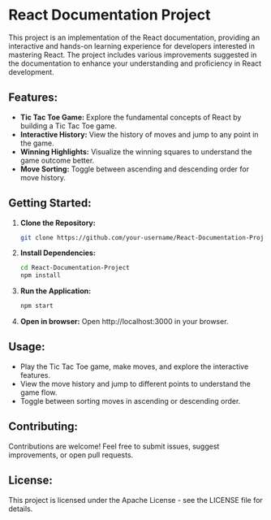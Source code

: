 # React Documentation Project

This project is an implementation of the React documentation, providing an interactive and hands-on learning experience for developers interested in mastering React. The project includes various improvements suggested in the documentation to enhance your understanding and proficiency in React development.

## Features:

- **Tic Tac Toe Game:** Explore the fundamental concepts of React by building a Tic Tac Toe game.
- **Interactive History:** View the history of moves and jump to any point in the game.
- **Winning Highlights:** Visualize the winning squares to understand the game outcome better.
- **Move Sorting:** Toggle between ascending and descending order for move history.

## Getting Started:

1. **Clone the Repository:**
   ```bash
   git clone https://github.com/your-username/React-Documentation-Project.git

2. **Install Dependencies:**
   ```bash
   cd React-Documentation-Project
   npm install

3. **Run the Application:**
   ```bash
   npm start
4. **Open in browser:**
   Open http://localhost:3000 in your browser.

## Usage:
- Play the Tic Tac Toe game, make moves, and explore the interactive features.
- View the move history and jump to different points to understand the game flow.
- Toggle between sorting moves in ascending or descending order.

## Contributing:
Contributions are welcome! Feel free to submit issues, suggest improvements, or open pull requests.

## License:
This project is licensed under the Apache License - see the LICENSE file for details.

